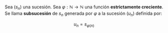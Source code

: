 
Sea ($s_n)$ una sucesión. Sea $\varphi: \mathbb{N} \rightarrow\mathbb{N}$  una función **estrictamente creciente**. Se llama **subsucesión** de $s_n$ generada por $\varphi$ a la sucesión $(u_n)$ definida por: 

$$u_n = s_{\varphi(n)} $$ 